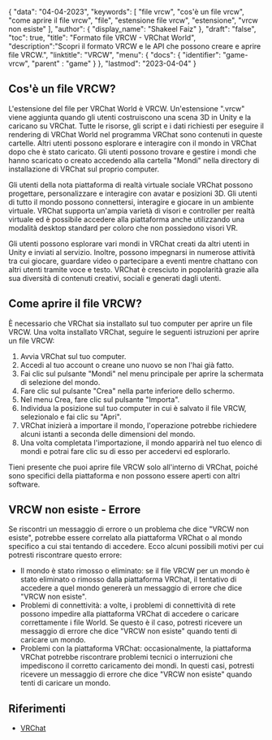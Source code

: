 {
"data": "04-04-2023",
  "keywords": [
"file vrcw",
"cos'è un file vrcw",
"come aprire il file vrcw",
"file",
"estensione file vrcw",
"estensione",
"vrcw non esiste"
],
  "author": {
"display_name": "Shakeel Faiz"
},
"draft": "false",
"toc": true,
"title": "Formato file VRCW - VRChat World",
  "description":"Scopri il formato VRCW e le API che possono creare e aprire file VRCW.",
"linktitle": "VRCW",
  "menu": {
    "docs": {
      "identifier": "game-vrcw",
"parent" : "game"
}
},
"lastmod": "2023-04-04"
}

## Cos'è un file VRCW?

L'estensione del file per VRChat World è VRCW. Un'estensione ".vrcw" viene aggiunta quando gli utenti costruiscono una scena 3D in Unity e la caricano su VRChat. Tutte le risorse, gli script e i dati richiesti per eseguire il rendering di VRChat World nel programma VRChat sono contenuti in queste cartelle. Altri utenti possono esplorare e interagire con il mondo in VRChat dopo che è stato caricato. Gli utenti possono trovare e gestire i mondi che hanno scaricato o creato accedendo alla cartella "Mondi" nella directory di installazione di VRChat sul proprio computer.

Gli utenti della nota piattaforma di realtà virtuale sociale VRChat possono progettare, personalizzare e interagire con avatar e posizioni 3D. Gli utenti di tutto il mondo possono connettersi, interagire e giocare in un ambiente virtuale. VRChat supporta un'ampia varietà di visori e controller per realtà virtuale ed è possibile accedere alla piattaforma anche utilizzando una modalità desktop standard per coloro che non possiedono visori VR.

Gli utenti possono esplorare vari mondi in VRChat creati da altri utenti in Unity e inviati al servizio. Inoltre, possono impegnarsi in numerose attività tra cui giocare, guardare video o partecipare a eventi mentre chattano con altri utenti tramite voce e testo. VRChat è cresciuto in popolarità grazie alla sua diversità di contenuti creativi, sociali e generati dagli utenti.

## Come aprire il file VRCW?

È necessario che VRChat sia installato sul tuo computer per aprire un file VRCW. Una volta installato VRChat, seguire le seguenti istruzioni per aprire un file VRCW:

1. Avvia VRChat sul tuo computer.
2. Accedi al tuo account o creane uno nuovo se non l'hai già fatto.
3. Fai clic sul pulsante "Mondi" nel menu principale per aprire la schermata di selezione del mondo.
4. Fare clic sul pulsante "Crea" nella parte inferiore dello schermo.
5. Nel menu Crea, fare clic sul pulsante "Importa".
6. Individua la posizione sul tuo computer in cui è salvato il file VRCW, selezionalo e fai clic su "Apri".
7. VRChat inizierà a importare il mondo, l'operazione potrebbe richiedere alcuni istanti a seconda delle dimensioni del mondo.
8. Una volta completata l'importazione, il mondo apparirà nel tuo elenco di mondi e potrai fare clic su di esso per accedervi ed esplorarlo.

Tieni presente che puoi aprire file VRCW solo all'interno di VRChat, poiché sono specifici della piattaforma e non possono essere aperti con altri software.

## VRCW non esiste - Errore

Se riscontri un messaggio di errore o un problema che dice "VRCW non esiste", potrebbe essere correlato alla piattaforma VRChat o al mondo specifico a cui stai tentando di accedere. Ecco alcuni possibili motivi per cui potresti riscontrare questo errore:

- Il mondo è stato rimosso o eliminato: se il file VRCW per un mondo è stato eliminato o rimosso dalla piattaforma VRChat, il tentativo di accedere a quel mondo genererà un messaggio di errore che dice "VRCW non esiste".
- Problemi di connettività: a volte, i problemi di connettività di rete possono impedire alla piattaforma VRChat di accedere o caricare correttamente i file World. Se questo è il caso, potresti ricevere un messaggio di errore che dice "VRCW non esiste" quando tenti di caricare un mondo.
- Problemi con la piattaforma VRChat: occasionalmente, la piattaforma VRChat potrebbe riscontrare problemi tecnici o interruzioni che impediscono il corretto caricamento dei mondi. In questi casi, potresti ricevere un messaggio di errore che dice "VRCW non esiste" quando tenti di caricare un mondo.

## Riferimenti
* [VRChat](https://en.wikipedia.org/wiki/VRChat)

